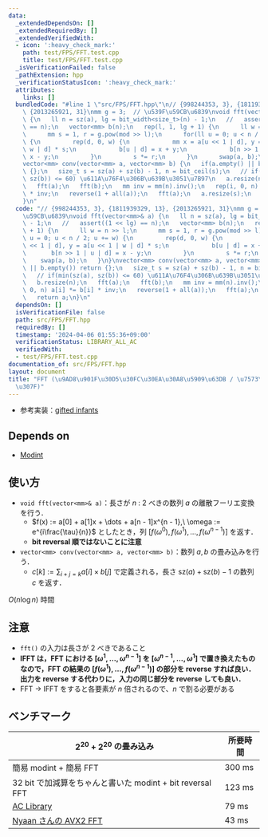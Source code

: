```yaml
---
data:
  _extendedDependsOn: []
  _extendedRequiredBy: []
  _extendedVerifiedWith:
  - icon: ':heavy_check_mark:'
    path: test/FPS/FFT.test.cpp
    title: test/FPS/FFT.test.cpp
  _isVerificationFailed: false
  _pathExtension: hpp
  _verificationStatusIcon: ':heavy_check_mark:'
  attributes:
    links: []
  bundledCode: "#line 1 \"src/FPS/FFT.hpp\"\n// {998244353, 3}, {1811939329, 13},\
    \ {2013265921, 31}\nmm g = 3;  // \u539F\u59CB\u6839\nvoid fft(vector<mm>& a)\
    \ {\n   ll n = sz(a), lg = bit_width<size_t>(n) - 1;\n   //   assert((1 << lg)\
    \ == n);\n   vector<mm> b(n);\n   rep(l, 1, lg + 1) {\n      ll w = n >> l;\n\
    \      mm s = 1, r = g.pow(mod >> l);\n      for(ll u = 0; u < n / 2; u += w)\
    \ {\n         rep(d, 0, w) {\n            mm x = a[u << 1 | d], y = a[u << 1 |\
    \ w | d] * s;\n            b[u | d] = x + y;\n            b[n >> 1 | u | d] =\
    \ x - y;\n         }\n         s *= r;\n      }\n      swap(a, b);\n   }\n}\n\
    vector<mm> conv(vector<mm> a, vector<mm> b) {\n   if(a.empty() || b.empty()) return\
    \ {};\n   size_t s = sz(a) + sz(b) - 1, n = bit_ceil(s);\n   // if(min(sz(a),\
    \ sz(b)) <= 60) \u611A\u76F4\u306B\u639B\u3051\u7B97\n   a.resize(n);\n   b.resize(n);\n\
    \   fft(a);\n   fft(b);\n   mm inv = mm(n).inv();\n   rep(i, 0, n) a[i] *= b[i]\
    \ * inv;\n   reverse(1 + all(a));\n   fft(a);\n   a.resize(s);\n   return a;\n\
    }\n"
  code: "// {998244353, 3}, {1811939329, 13}, {2013265921, 31}\nmm g = 3;  // \u539F\
    \u59CB\u6839\nvoid fft(vector<mm>& a) {\n   ll n = sz(a), lg = bit_width<size_t>(n)\
    \ - 1;\n   //   assert((1 << lg) == n);\n   vector<mm> b(n);\n   rep(l, 1, lg\
    \ + 1) {\n      ll w = n >> l;\n      mm s = 1, r = g.pow(mod >> l);\n      for(ll\
    \ u = 0; u < n / 2; u += w) {\n         rep(d, 0, w) {\n            mm x = a[u\
    \ << 1 | d], y = a[u << 1 | w | d] * s;\n            b[u | d] = x + y;\n     \
    \       b[n >> 1 | u | d] = x - y;\n         }\n         s *= r;\n      }\n  \
    \    swap(a, b);\n   }\n}\nvector<mm> conv(vector<mm> a, vector<mm> b) {\n   if(a.empty()\
    \ || b.empty()) return {};\n   size_t s = sz(a) + sz(b) - 1, n = bit_ceil(s);\n\
    \   // if(min(sz(a), sz(b)) <= 60) \u611A\u76F4\u306B\u639B\u3051\u7B97\n   a.resize(n);\n\
    \   b.resize(n);\n   fft(a);\n   fft(b);\n   mm inv = mm(n).inv();\n   rep(i,\
    \ 0, n) a[i] *= b[i] * inv;\n   reverse(1 + all(a));\n   fft(a);\n   a.resize(s);\n\
    \   return a;\n}\n"
  dependsOn: []
  isVerificationFile: false
  path: src/FPS/FFT.hpp
  requiredBy: []
  timestamp: '2024-04-06 01:55:36+09:00'
  verificationStatus: LIBRARY_ALL_AC
  verifiedWith:
  - test/FPS/FFT.test.cpp
documentation_of: src/FPS/FFT.hpp
layout: document
title: "FFT (\u9AD8\u901F\u30D5\u30FC\u30EA\u30A8\u5909\u63DB / \u7573\u307F\u8FBC\
  \u307F)"
---
```

- 参考実装：[gifted infants](https://yosupo.hatenablog.com/entry/2019/07/02/122433)

## Depends on

- [Modint](../modint/modint.hpp)

## 使い方

- `void fft(vector<mm>& a)`：長さが $n$ : $2$ べきの数列 $a$ の離散フーリエ変換を行う．
    - $f(x) := a[0] + a[1]x + \dots + a[n - 1]x^{n - 1},\ \omega := e^{i\frac{\tau}{n}}$ としたとき，列 $[f(\omega^0), f(\omega^1), \dots, f(\omega^{n-1})]$ を返す．
    - **bit reversal 順ではないことに注意**
- `vector<mm> conv(vector<mm> a, vector<mm> b)`：数列 $a, b$ の畳み込みを行う．
    - $c[k] := \sum_{i + j = k}a[i] \times b[j]$ で定義される，長さ $\text{sz}(a) + \text{sz}(b) - 1$ の数列 $c$ を返す．

$O(n \log n)$ 時間

## 注意

- `fft()` の入力は長さが 2 べきであること
- **IFFT は，FFT における $[\omega^1, \dots, \omega^{n-1}]$ を $[\omega^{n-1}, \dots, \omega^{1}]$ で置き換えたものなので，FFT の結果の $[f(\omega^1), \dots, f(\omega^{n-1})]$ の部分を reverse すれば良い．出力を reverse する代わりに，入力の同じ部分を reverse しても良い．**
- FFT → IFFT をすると各要素が $n$ 倍されるので、$n$ で割る必要がある

## ベンチマーク

| $2^{20} + 2^{20}$ の畳み込み | 所要時間 |
| --- | --- |
| 簡易 modint + 簡易 FFT | 300 ms |
| 32 bit で加減算をちゃんと書いた modint + bit reversal FFT | 123 ms |
| [AC Library](https://github.com/atcoder/ac-library/blob/d8ca7f26686f6c78d15d13ca438ea866526e87fb/atcoder/convolution.hpp) | 79 ms |
| [Nyaan さんの AVX2 FFT](https://nyaannyaan.github.io/library/verify/verify-yosupo-ntt/yosupo-convolution-ntt-avx2.test.cpp) | 43 ms |

